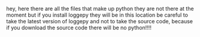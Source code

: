 hey, here there are all the files that make up python they are not there at the moment but if you install loggepy they will be in this location
be careful to take the latest version of loggepy and not to take the source code, because if you download the source code there will be no python!!!!